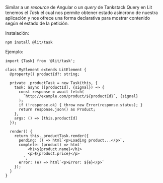 Similar a un *resource* de Angular o un *query* de Tankstack Query en Lit tenemos el *Task* el cual nos permite obtener estado asíncrono de nuestra aplicación y nos ofrece una forma declarativa para mostrar contenido según el estado de la petición.

Instalación:

```
npm install @lit/task
```

Ejemplo:

```
import {Task} from '@lit/task';

class MyElement extends LitElement {
  @property() productId?: string;

  private _productTask = new Task(this, {
    task: async ([productId], {signal}) => {
      const response = await fetch(
        `http://example.com/product/${productId}`, {signal}
      );
      if (!response.ok) { throw new Error(response.status); }
      return response.json() as Product;
    },
    args: () => [this.productId]
  });

  render() {
    return this._productTask.render({
      pending: () => html`<p>Loading product...</p>`,
      complete: (product) => html`
          <h1>${product.name}</h1>
          <p>${product.price}</p>
        `,
      error: (e) => html`<p>Error: ${e}</p>`
    });
  }
}
```